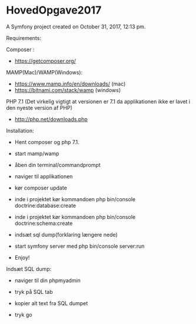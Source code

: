 HovedOpgave2017
===============

A Symfony project created on October 31, 2017, 12:13 pm.

Requirements:

Composer :
- https://getcomposer.org/

MAMP(Mac)/WAMP(Windows):
- https://www.mamp.info/en/downloads/ (mac)
- https://bitnami.com/stack/wamp (windows)



PHP 7.1 (Det virkelig vigtigt at versionen er 7.1 da applikationen ikke er lavet i den nyeste version af PHP)
- http://php.net/downloads.php

Installation:
- Hent composer og php 7.1.

- start mamp/wamp

- åben din terminal/commandprompt

- naviger til applikationen

- kør composer update

- inde i projektet kør kommandoen php bin/console doctrine:database:create

- inde i projektet kør kommandoen php bin/console doctrine:schema:create

- indsæt sql dump(forklaring længere nede)

- start symfony server med php bin/console server:run

- Enjoy!

Indsæt SQL dump:

- naviger til din phpmyadmin

- tryk på SQL tab

- kopier alt text fra SQL dumpet

- tryk go 


